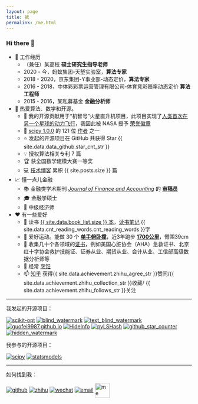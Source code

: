 ```yaml
---
layout: page
title: 我
permalink: /me.html
---
```


### Hi there 👋


- 💼 工作经历
    - （兼任）某高校 **硕士研究生指导老师**
    - 2020 - 今，蚂蚁集团-天堑实验室，**算法专家**
    - 2018 - 2020，京东集团-Y事业部-动态定价，**算法专家**
    - 2016 - 2018，中体彩彩票运营管理有限公司-体育竞彩赔率动态定价 **算法工程师**
    - 2015 - 2016，某私募基金 **金融分析师**
- 🧮 热爱算法、数学和开源。
    - 🚀 我的开源贡献用于“机智号”火星直升机项目，此项目实现了[人类首次在另一个星球的动力飞行](https://github.com/readme/featured/nasa-ingenuity-helicopter)，我因此被 NASA 授予 [荣誉徽章](https://github.com/guofei9987?achievement=mars-2020-contributor&tab=achievements)
    - 🤔 [scipy 1.0.0](https://github.com/scipy/scipy/releases/tag/v1.0.0) 的 121 位 [作者](https://github.com/scipy/scipy/issues/7798) 之一
    - ⭐ 发起的开源项目在 GitHub 共获得 Star {{ site.data.data_github.star_cnt_str }}
    - 💡 授权算法相关专利 7 篇
    - 🏆 获全国数学建模大赛一等奖
    - 💻 [技术博客](https://www.guofei.site/) 累积 {{ site.posts.size }} 篇
- 📈 懂一点儿金融
    - 📚 金融类学术期刊 *[Journal of Finance and Accounting](http://www.sciencepublishinggroup.com/journal/index?journalid=171)* 的 **[审稿员](https://www.guofei.site/certification.html#学术方面)**
    - 🎓 金融学硕士
    - 📝 中级经济师
- ❤️ 有一些爱好
    - 📖 读书 [{{ site.data.book_list.size }} 本](https://www.guofei.site/BookList.html)，[读书笔记](https://www.guofei.site/reading.html) {{ site.data.cnt_reading_words.cnt_reading_words }}字
    - 🤸 爱好运动。能做 30 个 <b><a href="https://www.bilibili.com/video/BV1L64y1t7Ef/" target="_blank">单手俯卧撑</a></b>，近3年跑步 <b><a href="/reading/运动记录.html">1700公里</a></b>，臂围39cm
    - 📜 收集几十个各领域的[证书](https://www.guofei.site/certification.html)，例如美国心脏协会（AHA）急救证书、北京红十字协会救护技能证、证券从业、期货从业、会计从业、工信部高级数据分析师等
    - 🍳 经常 <a href="https://www.guofei.site/reading/烹饪.html">烹饪</a>
    - 📫 <a href="https://www.zhihu.com/people/guofei9987/answers/by_votes" target="_blank">知乎</a> 获得{{ site.data.achievement.zhihu_agree_str }}赞同/{{ site.data.achievement.zhihu_collection_str }}收藏/ {{ site.data.achievement.zhihu_follows_str }}关注

<object data="https://www.guofei.site/trophy.svg" style="width: 100%;max-width: 550px;"></object>



-------------------

我发起的开源项目：

[![scikit-opt](https://www.guofei.site/p/icon/scikit-opt.svg)](https://github.com/guofei9987/scikit-opt)
[![blind_watermark](https://www.guofei.site/p/icon/blind_watermark.svg)](https://github.com/guofei9987/blind_watermark)
[![text_blind_watermark](https://www.guofei.site/p/icon/text_blind_watermark.svg)](https://github.com/guofei9987/text_blind_watermark)
[![guofei9987.github.io](https://www.guofei.site/p/icon/guofei9987.github.io.svg)](https://github.com/guofei9987/guofei9987.github.io)
[![HideInfo](https://www.guofei.site/p/icon/HideInfo.svg)](https://github.com/guofei9987/HideInfo)
[![pyLSHash](https://www.guofei.site/p/icon/pyLSHash.svg)](https://github.com/guofei9987/pyLSHash)
[![github_star_counter](https://www.guofei.site/p/icon/github_star_counter.svg)](https://github.com/guofei9987/github_star_counter)
[![hidden_watermark](https://www.guofei.site/p/icon/hidden_watermark.svg)](https://github.com/guofei9987/hidden_watermark)



我参与的开源项目：

[![scipy](https://github-readme-stats.vercel.app/api/pin/?username=scipy&repo=scipy&theme=radical)](https://github.com/scipy/scipy)
[![statsmodels](https://github-readme-stats.vercel.app/api/pin/?username=statsmodels&repo=statsmodels&theme=radical)](https://github.com/statsmodels/statsmodels)

---------------------



如何找到我：  

[![github](https://www.guofei.site/p/logo/github.svg)](https://github.com/guofei9987/)
[![zhihu](https://www.guofei.site/p/logo/zhihu.svg)](https://www.zhihu.com/people/guofei9987/answers/by_votes)
[![wechat](https://www.guofei.site/p/logo/wechat.svg)](http://www.guofei.site/public/donate/qr_wechat.jpg)
[![email](https://www.guofei.site/p/logo/email.svg)](mailto:me@guofei.site)
<a href="https://www.guofei.site/" target="_blank">
  <img class="me" src="https://www.guofei.site/p/me/me2.png" alt="me" width="40" height="40" style="vertical-align: middle;">
</a>

<br>